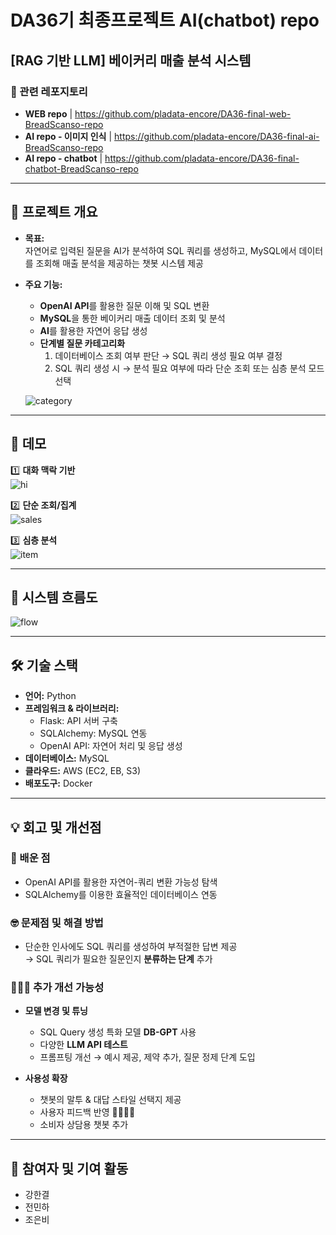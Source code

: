 # DA36기 최종프로젝트 AI(chatbot) repo
## [RAG 기반 LLM] 베이커리 매출 분석 시스템

### 📂 관련 레포지토리
- **WEB repo** | https://github.com/pladata-encore/DA36-final-web-BreadScanso-repo
- **AI repo - 이미지 인식** | https://github.com/pladata-encore/DA36-final-ai-BreadScanso-repo
- **AI repo - chatbot** | https://github.com/pladata-encore/DA36-final-chatbot-BreadScanso-repo

---

## 📌 프로젝트 개요
- **목표:**  
  자연어로 입력된 질문을 AI가 분석하여 SQL 쿼리를 생성하고, MySQL에서 데이터를 조회해 매출 분석을 제공하는 챗봇 시스템 제공  

- **주요 기능:**  
  - **OpenAI API**를 활용한 질문 이해 및 SQL 변환  
  - **MySQL**을 통한 베이커리 매출 데이터 조회 및 분석  
  - **AI**를 활용한 자연어 응답 생성  
  - **단계별 질문 카테고리화**  
    1. 데이터베이스 조회 여부 판단 → SQL 쿼리 생성 필요 여부 결정  
    2. SQL 쿼리 생성 시 → 분석 필요 여부에 따라 단순 조회 또는 심층 분석 모드 선택
   
  ![category](https://github.com/user-attachments/assets/b9b6af00-5796-454c-afc6-3627d8b27326)

---

## 📸 데모
1️⃣ **대화 맥락 기반**  
![hi](https://github.com/user-attachments/assets/f37f409f-bbb7-4e2e-803b-7d2a25e5eb12)

2️⃣ **단순 조회/집계**  
![sales](https://github.com/user-attachments/assets/4406d86c-95e1-47c2-9996-77d30afbc8a2)

3️⃣ **심층 분석**  
![item](https://github.com/user-attachments/assets/d6e89b8f-fa33-4a2c-bfd2-e191c2eb319b)

---

## 🌊 시스템 흐름도
![flow](https://github.com/user-attachments/assets/e19121f0-cf22-47da-8f98-67b298022ab3)

---

## 🛠 기술 스택
- **언어:** Python  
- **프레임워크 & 라이브러리:**  
  - Flask: API 서버 구축  
  - SQLAlchemy: MySQL 연동  
  - OpenAI API: 자연어 처리 및 응답 생성  
- **데이터베이스:** MySQL  
- **클라우드:** AWS (EC2, EB, S3)  
- **배포도구:** Docker  

---

## 💡 회고 및 개선점
### 🧠 배운 점
- OpenAI API를 활용한 자연어-쿼리 변환 가능성 탐색  
- SQLAlchemy를 이용한 효율적인 데이터베이스 연동  

### 🤓 문제점 및 해결 방법
- 단순한 인사에도 SQL 쿼리를 생성하여 부적절한 답변 제공  
  → SQL 쿼리가 필요한 질문인지 **분류하는 단계** 추가

### 🤷🏻‍♂️ 추가 개선 가능성
- **모델 변경 및 튜닝**  
  - SQL Query 생성 특화 모델 **DB-GPT** 사용  
  - 다양한 **LLM API 테스트**  
  - 프롬프팅 개선 → 예시 제공, 제약 추가, 질문 정제 단계 도입  

- **사용성 확장**  
  - 챗봇의 말투 & 대답 스타일 선택지 제공  
  - 사용자 피드백 반영 👍🏻👎🏻  
  - 소비자 상담용 챗봇 추가  

---

## 👥 참여자 및 기여 활동
- 강한결  
- 전민하  
- 조은비  
